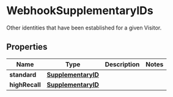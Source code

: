

# WebhookSupplementaryIDs

Other identities that have been established for a given Visitor.

## Properties

| Name | Type | Description | Notes |
|------------ | ------------- | ------------- | -------------|
|**standard** | [**SupplementaryID**](SupplementaryID.md) |  |  |
|**highRecall** | [**SupplementaryID**](SupplementaryID.md) |  |  |



